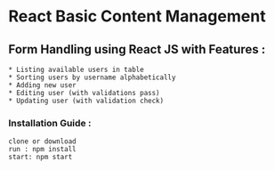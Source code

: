 # React Basic Content Management

## Form Handling using React JS with Features :
	* Listing available users in table
	* Sorting users by username alphabetically
	* Adding new user 
	* Editing user (with validations pass)
	* Updating user (with validation check)

### Installation Guide :

    clone or download
    run : npm install
    start: npm start

	


